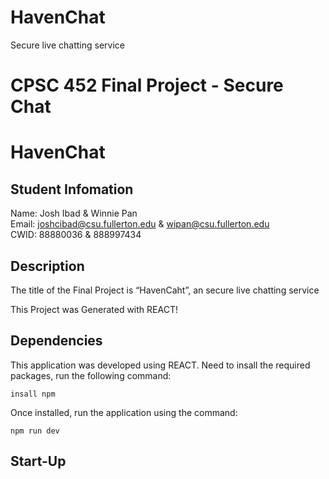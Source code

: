# HavenChat
Secure live chatting service


# CPSC 452 Final Project - Secure Chat
# HavenChat

## Student Infomation
Name: Josh Ibad & Winnie Pan
<br>
Email: joshcibad@csu.fullerton.edu & wipan@csu.fullerton.edu 
<br>
CWID: 88880036 & 888997434
<br>

## Description

The title of the Final Project is “HavenCaht”, an secure live chatting service
<br>

This Project was Generated with REACT! 

## Dependencies

This application was developed using REACT. Need to insall the required packages, run the following command:

```
insall npm
```

Once installed, run the application using the command:

```
npm run dev
```

## Start-Up


